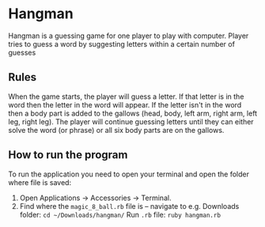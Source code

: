 # Hangman
Hangman is a guessing game for one player to play with computer. Player tries to guess a word by suggesting letters within a certain number of guesses

## Rules
When the game starts, the player will guess a letter. If that letter is in the word then the letter in the word will appear. If the letter isn't in the word then a body part is added to the gallows (head, body, left arm, right arm, left leg, right leg). The player will continue guessing letters until they can either solve the word (or phrase) or all six body parts are on the gallows.

## How to run the program
To run the application you need to open your terminal and open the folder where file is saved:
1. Open Applications -> Accessories -> Terminal.
2. Find where the `magic_8_ball.rb` file is – navigate to e.g. Downloads folder: `cd ~/Downloads/hangman/`
Run `.rb` file: `ruby hangman.rb`
